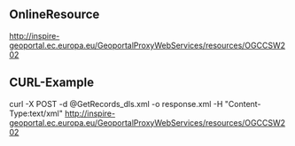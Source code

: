 OnlineResource
--------------
http://inspire-geoportal.ec.europa.eu/GeoportalProxyWebServices/resources/OGCCSW202


CURL-Example
------------
curl -X POST -d @GetRecords_dls.xml -o response.xml -H "Content-Type:text/xml" http://inspire-geoportal.ec.europa.eu/GeoportalProxyWebServices/resources/OGCCSW202


